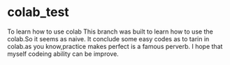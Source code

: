 # colab_test
To learn how to use colab
This branch was built to learn how to use the colab.So it seems as naive.
It conclude some easy codes as to tarin in colab.as you know,practice makes perfect is a famous perverb.
I hope that myself codeing ability can be improve.
